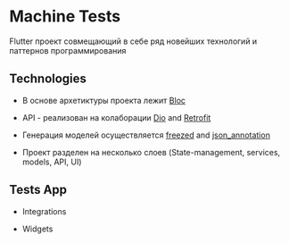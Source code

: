 # **Machine Tests**

Flutter проект совмещающий в себе ряд новейших технологий и паттернов программирования

## Technologies

- В основе архетиктуры проекта лежит [Bloc](https://pub.dev/packages/flutter_bloc)

- API - реализован на колаборации [Dio](https://pub.dev/packages/dio) and [Retrofit](https://pub.dev/packages/retrofit)

- Генерация моделей осуществляется [freezed](https://pub.dev/packages/freezed) and [json_annotation](https://pub.dev/packages/json_annotation)

- Проект разделен на несколько слоев (State-management, services, models, API, UI)

## Tests App

- Integrations

- Widgets